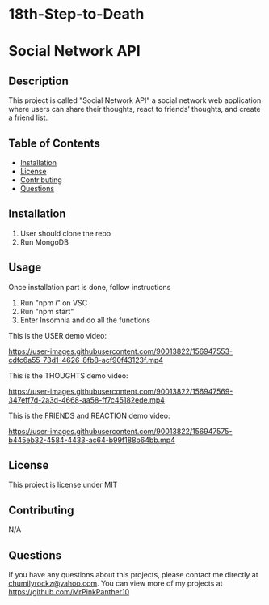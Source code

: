 # 18th-Step-to-Death

# Social Network API

## Description 
This project is called "Social Network API" a social network web application where users can share their thoughts, react to friends’ thoughts, and create a friend list.

## Table of Contents
* [Installation](#installation)
* [License](#license)
* [Contributing](#contributing)
* [Questions](#questions)
    
## Installation 
1. User should clone the repo
2. Run MongoDB

## Usage 
Once installation part is done, follow instructions
1. Run "npm i" on VSC
2. Run "npm start"
3. Enter Insomnia and do all the functions


This is the USER demo video:

https://user-images.githubusercontent.com/90013822/156947553-cdfc6a55-73d1-4626-8fb8-acf90f43123f.mp4



This is the THOUGHTS demo video:


https://user-images.githubusercontent.com/90013822/156947569-347eff7d-2a3d-4668-aa58-ff7c45182ede.mp4



This is the FRIENDS and REACTION demo video:


https://user-images.githubusercontent.com/90013822/156947575-b445eb32-4584-4433-ac64-b99f188b64bb.mp4





## License 
This project is license under MIT

## Contributing 
N/A
    
## Questions
If you have any questions about this projects, please contact me directly at chumilyrockz@yahoo.com. You can view more of my projects at https://github.com/MrPinkPanther10
